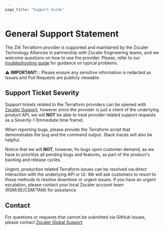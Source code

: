 ```yaml
---
page_title: "Support Guide"
---
```


# General Support Statement

The ZIA Terraform provider is supported and maintained by the Zscaler Technology Alliances in partnership with Zscaler Engineering teams, and we welcome questions on how to use the provider.
Please, refer to our [troubleshooting guide](troubleshooting.md) for guidance on typical problems.

⚠️ **IMPORTANT:**:: Please ensure any sensitive information is redacted as Issues and Pull Requests are publicly viewable.

## Support Ticket Severity

Support tickets related to the Terraform providers can be opened with [Zscaler Support](https://help.zscaler.com/login-tickets), however since the provider is just a client of the underlying product API, we will **NOT** be able to treat provider related support requests as a Severity-1 (Immediate time frame).

When reporting bugs, please provide the Terraform script that demonstrates the bug and the command output. Stack traces will also be helpful.

Notice that we will **NOT**, however, fix bugs upon customer demand, as we have to prioritize all pending bugs and features, as part of the product's backlog and release cycles.

Urgent, production related Terraform issues can be resolved via direct interaction with the underlying API or UI. We will ask customers to resort to these methods to resolve downtime or urgent issues. If you have an urgent escalation, please contact your local Zscaler account team (RSM/SE/CSM/TAM) for assistance.

## Contact

For questions or requests that cannot be submitted via GitHub Issues, please contact [Zscaler Global Support](https://help.zscaler.com/contact-support)
